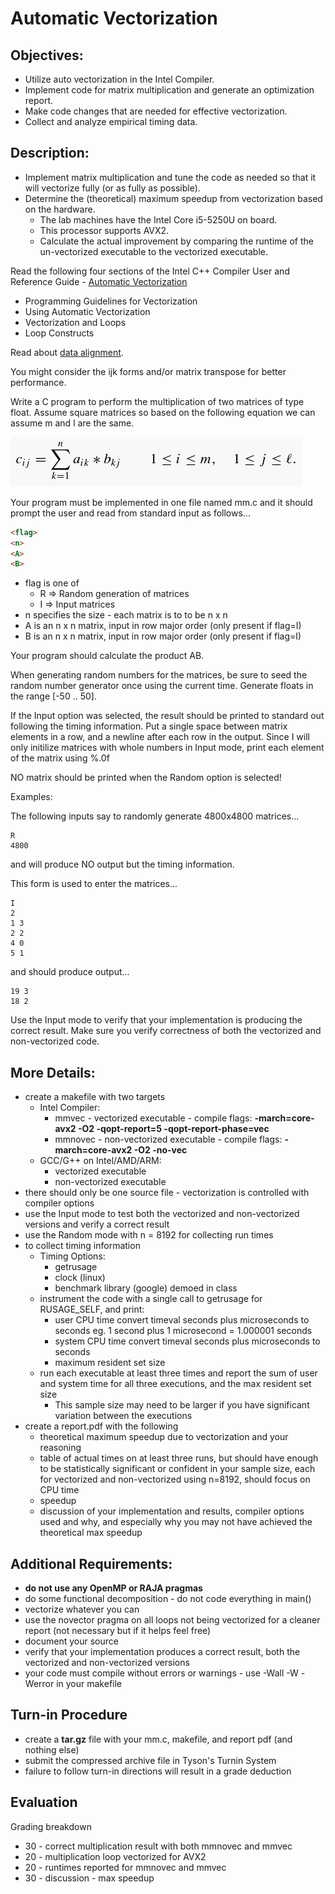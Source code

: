 # Automatic Vectorization

## Objectives:

* Utilize auto vectorization in the Intel Compiler.
* Implement code for matrix multiplication and generate an optimization report.
* Make code changes that are needed for effective vectorization.
* Collect and analyze empirical timing data.

## Description:

* Implement matrix multiplication and tune the code as needed so that it will vectorize fully (or as fully as possible).
* Determine the (theoretical) maximum speedup from vectorization based on the hardware. 
  * The lab machines have the Intel Core i5-5250U on board. 
  * This processor supports AVX2. 
  * Calculate the actual improvement by comparing the runtime of the un-vectorized executable to the vectorized executable.

Read the following four sections of the Intel C++ Compiler User and Reference Guide - [Automatic Vectorization](https://software.intel.com/en-us/cpp-compiler-developer-guide-and-reference-automatic-vectorization)

* Programming Guidelines for Vectorization
* Using Automatic Vectorization
* Vectorization and Loops
* Loop Constructs

Read about [data alignment](https://software.intel.com/en-us/articles/data-alignment-to-assist-vectorization).

You might consider the ijk forms and/or matrix transpose for better performance.

Write a C program to perform the multiplication of two matrices of type float. Assume square matrices so based on the following equation we can assume m and l are the same. 

![Matrix Math Graphic](https://github.com/csuchico-csci551/AutomaticVectorization/raw/master/eq21.gif "Matrix Math Graphic")


Your program must be implemented in one file named mm.c and it should prompt the user and read from standard input as follows...

```html
<flag>
<n> 
<A>
<B>
```
* flag is one of
  * R => Random generation of matrices
  * I => Input matrices
* n specifies the size - each matrix is to to be n x n
* A is an n x n matrix, input in row major order (only present if flag=I)
* B is an n x n matrix, input in row major order (only present if flag=I) 

Your program should calculate the product AB.

When generating random numbers for the matrices, be sure to seed the random number generator once using the current time. Generate floats in the range [-50 .. 50].

If the Input option was selected, the result should be printed to standard out following the timing information. Put a single space between matrix elements in a row, and a newline after each row in the output. Since I will only initilize matrices with whole numbers in Input mode, print each element of the matrix using %.0f

NO matrix should be printed when the Random option is selected!

Examples:

The following inputs say to randomly generate 4800x4800 matrices...

```
R 
4800
```

and will produce NO output but the timing information.

This form is used to enter the matrices...

```
I 
2 
1 3 
2 2
4 0 
5 1
```

and should produce output...

```
19 3
18 2
```

Use the Input mode to verify that your implementation is producing the correct result. Make sure you verify correctness of both the vectorized and non-vectorized code.

## More Details:

* create a makefile with two targets
  * Intel Compiler:
    * mmvec - vectorized executable - compile flags: **-march=core-avx2 -O2 -qopt-report=5 -qopt-report-phase=vec**
    * mmnovec - non-vectorized executable - compile flags: **-march=core-avx2 -O2 -no-vec**
  * GCC/G++ on Intel/AMD/ARM:
    * vectorized executable
    * non-vectorized executable
* there should only be one source file - vectorization is controlled with compiler options
* use the Input mode to test both the vectorized and non-vectorized versions and verify a correct result
* use the Random mode with n = 8192 for collecting run times
* to collect timing information
  * Timing Options:
    * getrusage
    * clock (linux)
    * benchmark library (google) demoed in class
  * instrument the code with a single call to getrusage for RUSAGE_SELF, and print:
    * user CPU time 
      convert timeval seconds plus microseconds to seconds
      eg. 1 second plus 1 microsecond = 1.000001 seconds
    * system CPU time 
      convert timeval seconds plus microseconds to seconds
    * maximum resident set size
  * run each executable at least three times and report the sum of user and system time for all three executions, and the max resident set size
    * This sample size may need to be larger if you have significant variation between the executions
* create a report.pdf with the following
  * theoretical maximum speedup due to vectorization and your reasoning
  * table of actual times on at least three runs, but should have enough to be statistically significant or confident in your sample size, each for vectorized and non-vectorized using n=8192, should focus on CPU time
  * speedup 
  * discussion of your implementation and results, compiler options used and why, and especially why you may not have achieved the theoretical max speedup 

## Additional Requirements:

* **do not use any OpenMP or RAJA pragmas**
* do some functional decomposition - do not code everything in main()
* vectorize whatever you can
* use the novector pragma on all loops not being vectorized for a cleaner report (not necessary but if it helps feel free)
* document your source 
* verify that your implementation produces a correct result, both the vectorized and non-vectorized versions
* your code must compile without errors or warnings - use -Wall -W -Werror in your makefile

## Turn-in Procedure
* create a **tar.gz** file with your mm.c, makefile, and report pdf (and nothing else)
* submit the compressed archive file in Tyson's Turnin System
* failure to follow turn-in directions will result in a grade deduction

## Evaluation

Grading breakdown
* 30 - correct multiplication result with both mmnovec and mmvec
* 20 - multiplication loop vectorized for AVX2
* 20 - runtimes reported for mmnovec and mmvec
* 30 - discussion - max speedup
